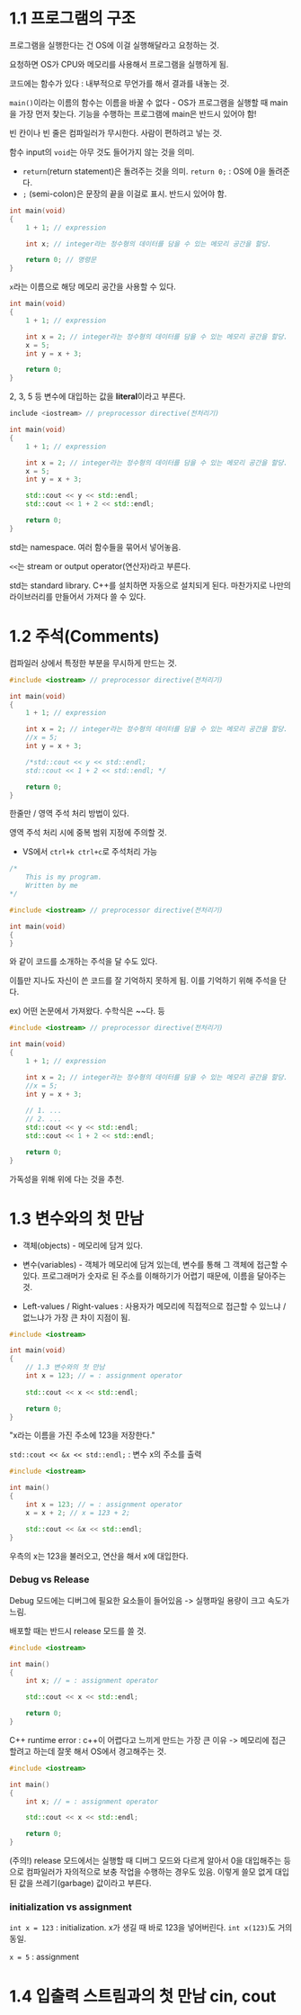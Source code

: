 # 1.1 프로그램의 구조

프로그램을 실행한다는 건 OS에 이걸 실행해달라고 요청하는 것.

요청하면 OS가 CPU와 메모리를 사용해서 프로그램을 실행하게 됨.

코드에는 함수가 있다 : 내부적으로 무언가를 해서 결과를 내놓는 것.

`main()`이라는 이름의 함수는 이름을 바꿀 수 없다 - OS가 프로그램을 실행할 때 main을 가장 먼저 찾는다. 기능을 수행하는 프로그램에 main은 반드시 있어야 함! 

빈 칸이나 빈 줄은 컴파일러가 무시한다. 사람이 편하려고 넣는 것.

함수 input의 `void`는 아무 것도 들어가지 않는 것을 의미.

- `return`(return statement)은 돌려주는 것을 의미. `return 0;` : OS에 0을 돌려준다.
- `;` (semi-colon)은 문장의 끝을 이걸로 표시. 반드시 있어야 함.



```cpp
int main(void)
{
	1 + 1; // expression

	int x; // integer라는 정수형의 데이터를 담을 수 있는 메모리 공간을 할당.

	return 0; // 명령문
}
```

`x`라는 이름으로 해당 메모리 공간을 사용할 수 있다.



```cpp
int main(void)
{
	1 + 1; // expression

	int x = 2; // integer라는 정수형의 데이터를 담을 수 있는 메모리 공간을 할당.
	x = 5;
	int y = x + 3;

	return 0;
}
```

2, 3, 5 등 변수에 대입하는 값을 **literal**이라고 부른다.



```cpp
include <iostream> // preprocessor directive(전처리기)

int main(void)
{
	1 + 1; // expression

	int x = 2; // integer라는 정수형의 데이터를 담을 수 있는 메모리 공간을 할당.
	x = 5;
	int y = x + 3;

	std::cout << y << std::endl;
	std::cout << 1 + 2 << std::endl;

	return 0;
}
```

std는 namespace. 여러 함수들을 묶어서 넣어놓음.

`<<`는 stream or output operator(연산자)라고 부른다.

std는 standard library. C++를 설치하면 자동으로 설치되게 된다. 마찬가지로 나만의 라이브러리를 만들어서 가져다 쓸 수 있다.





# 1.2 주석(Comments)

컴파일러 상에서 특정한 부분을 무시하게 만드는 것.



```cpp
#include <iostream> // preprocessor directive(전처리기)

int main(void)
{
	1 + 1; // expression

	int x = 2; // integer라는 정수형의 데이터를 담을 수 있는 메모리 공간을 할당.
	//x = 5;
	int y = x + 3;

	/*std::cout << y << std::endl;
	std::cout << 1 + 2 << std::endl; */

	return 0;
}
```

한줄만 / 영역 주석 처리 방법이 있다.

영역 주석 처리 시에 중복 범위 지정에 주의할 것.

* VS에서 `ctrl+k ctrl+c`로 주석처리 가능



```cpp
/*
	This is my program.
	Written by me
*/

#include <iostream> // preprocessor directive(전처리기)

int main(void)
{
}
```

와 같이 코드를 소개하는 주석을 달 수도 있다.



이틀만 지나도 자신이 쓴 코드를 잘 기억하지 못하게 됨. 이를 기억하기 위해 주석을 단다.

ex) 어떤 논문에서 가져왔다. 수학식은 ~~다. 등

```cpp
#include <iostream> // preprocessor directive(전처리기)

int main(void)
{
	1 + 1; // expression

	int x = 2; // integer라는 정수형의 데이터를 담을 수 있는 메모리 공간을 할당.
	//x = 5;
	int y = x + 3;
	
	// 1. ...
	// 2. ...
	std::cout << y << std::endl;
	std::cout << 1 + 2 << std::endl;

	return 0;
}
```

가독성을 위해 위에 다는 것을 추천.





# 1.3 변수와의 첫 만남

- 객체(objects) - 메모리에 담겨 있다.

- 변수(variables) - 객체가 메모리에 담겨 있는데, 변수를 통해 그 객체에 접근할 수 있다. 프로그래머가 숫자로 된 주소를 이해하기가 어렵기 때문에, 이름을 달아주는 것.
- Left-values / Right-values : 사용자가 메모리에 직접적으로 접근할 수 있느냐 / 없느냐가 가장 큰 차이 지점이 됨.



```cpp
#include <iostream>

int main(void)
{
	// 1.3 변수와의 첫 만남
	int x = 123; // = : assignment operator
    
    std::cout << x << std::endl;

	return 0;
}
```

"x라는 이름을 가진 주소에 123을 저장한다."



`std::cout << &x << std::endl;` : 변수 x의 주소를 출력



```cpp
#include <iostream>

int main()
{
	int x = 123; // = : assignment operator
	x = x + 2; // x = 123 + 2;

	std::cout << &x << std::endl;
}
```

우측의 x는 123을 불러오고, 연산을 해서 x에 대입한다.



### Debug vs Release

Debug 모드에는 디버그에 필요한 요소들이 들어있음 -> 실행파일 용량이 크고 속도가 느림.

배포할 때는 반드시 release 모드를 쓸 것.



```cpp
#include <iostream>

int main()
{
	int x; // = : assignment operator

	std::cout << x << std::endl;

	return 0;
}
```

C++ runtime error : c++이 어렵다고 느끼게 만드는 가장 큰 이유 -> 메모리에 접근할려고 하는데 잘못 해서 OS에서 경고해주는 것.



```cpp
#include <iostream>

int main()
{
	int x; // = : assignment operator

	std::cout << x << std::endl;

	return 0;
}
```

(주의!) release 모드에서는 실행할 때 디버그 모드와 다르게 알아서 0을 대입해주는 등으로 컴파일러가 자의적으로 보충 작업을 수행하는 경우도 있음. 이렇게 쓸모 없게 대입된 값을 쓰레기(garbage) 값이라고 부른다.





### initialization vs assignment

`int x = 123` : initialization. x가 생길 때 바로 123을 넣어버린다. `int x(123)`도 거의 동일.

`x = 5` : assignment





# 1.4 입출력 스트림과의 첫 만남 cin, cout












































